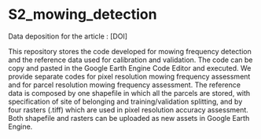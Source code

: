 # S2_mowing_detection
Data deposition for the article : [DOI]

This repository stores the code developed for mowing frequency detection and the reference data used for calibration and validation. 
The code can be copy and pasted in the Google Earth Engine Code Editor and executed. We provide separate codes for pixel resolution mowing frequency assessment and for parcel resolution mowing frequency assessment.
The reference data is composed by one shapefile in which all the parcels are stored, with specification of site of belonging and training/validation splitting, and by four rasters (.tiff) which are used in pixel resolution accuracy assessment. Both shapefile and rasters can be uploaded as new assets in Google Earth Engine. 

